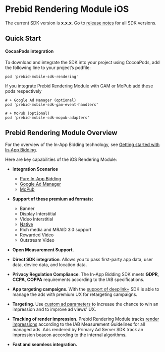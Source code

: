 # Prebid Rendering Module iOS
The current SDK version is **x.x.x**.
Go to [release notes]() for all SDK versions.


## Quick Start

#### CocoaPods integration

To download and integrate the SDK into your project using CocoaPods, add the following line to your project’s podfile:

```
pod 'prebid-mobile-sdk-rendering'
```

If you integrate Prebid Rendering Module with GAM or MoPub add these pods respectively

```
# + Google Ad Manager (optional)
pod 'prebid-mobile-sdk-gam-event-handlers'

# + MoPub (optional)
pod 'prebid-mobile-sdk-mopub-adapters'
```

## Prebid Rendering Module Overview

For the overview of the In-App Bidding technology, see [Getting started with In-App Bidding](info/ios-in-app-bidding-getting-started.md).

Here are key capabilities of the iOS Rendering Module:

-   **Integration Scenarios**
    - [Pure In-App Bidding](info/integration-prebid/ios-in-app-bidding-pb-info.md)
    - [Google Ad Manager](info/integration-gam/ios-in-app-bidding-gam-info.md)
    - [MoPub](info/integration-mopub/ios-in-app-bidding-mopub-info.md)


-   **Support of these premium ad formats:**
    -   Banner
    -   Display Interstitial
    -   Video Interstitial
    -   [Native](info/ios-in-app-bidding-native-guidelines-info.md)
    -   Rich media and MRAID 3.0 support
    -   Rewarded Video
    -   Outstream Video
- **Open Measurement Support.**
- **Direct SDK integration**. Allows you to pass first-party app data,
    user data, device data, and location data.
-   **Privacy Regulation Compliance**. The In-App Bidding SDK meets **GDPR**, **CCPA**, **COPPA** requirements according to the IAB specifications.
-   **App targeting campaigns**. With the [support of deeplink+](info/ios-sdk-deeplinkplus.md) SDK is able to manage the ads with premium UX for retargeting campaigns.
-    **Targeting**. Use [custom ad parameters](info/ios-sdk-parameters.md) to increase the chance to win an impression and to improve ad views' UX.
-   **Tracking of render impression**. Prebid Rendering Module tracks [render impressions](info/ios-sdk-impression-tracking.md) according to the IAB Measurement Guidelines for all managed ads. Ads rendered by Primary Ad Server SDK track an impression beacon according to the internal algorithms.
-   **Fast and seamless integration.**